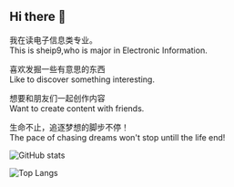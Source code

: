 ## Hi there 👋

我在读电子信息类专业。  
This is sheip9,who is major in Electronic Information.  

喜欢发掘一些有意思的东西  
Like to discover something interesting.  

想要和朋友们一起创作内容  
Want to create content with friends.  

生命不止，追逐梦想的脚步不停！  
The pace of chasing dreams won't stop untill the life end!  

![GitHub stats](https://github-readme-stats.vercel.app/api?username=sheip9&theme=radical&locale=cn)

![Top Langs](https://github-readme-stats.vercel.app/api/top-langs/?username=sheip9&layout=compact&theme=radical&locale=cn)
